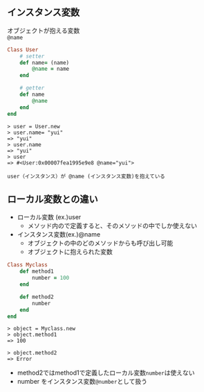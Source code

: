 ## インスタンス変数
オブジェクトが抱える変数  
`@name`

```ruby
Class User 
    # setter
    def name= (name)
        @name = name
    end

    # getter
    def name
        @name
    end
end
```
```
> user = User.new
> user.name= "yui"
=> "yui"
> user.name
=> "yui"
> user
=> #<User:0x00007fea1995e9e8 @name="yui">
```
`user（インスタンス）が @name (インスタンス変数)を抱えている`



## ローカル変数との違い
- ローカル変数  (ex.)user
    - メソッド内ので定義すると、そのメソッドの中でしか使えない
- インスタンス変数(ex.)@name
    - オブジェクトの中のどのメソッドからも呼び出し可能
    - オブジェクトに抱えられた変数

```ruby
Class Myclass 
    def method1
        number = 100
    end

    def method2
        number
    end
end
```

```
> object = Myclass.new
> object.method1
=> 100

> object.method2
=> Error
```
- method2ではmethod1で定義したローカル変数`number`は使えない  
- number をインスタンス変数`@number`として扱う


